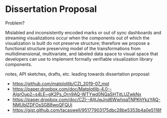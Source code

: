 # Dissertation Proposal
Problem?

Mislabled and inconsistently encoded marks or out of sync dashboards and streaming visualizations occur when the components out of which the visualization is built do not preserve structure; therefore we propose a functional structure preserving model of the transformations from multidimensional, multivariate, and labeled data space to visual space that developers can use to implement formally verifiable visualization library components.



notes, API sketches, drafts, etc. leading towards dissertation proposal:
* https://github.com/matplotlib/CZI_2019-07_mpl
* https://paper.dropbox.com/doc/Matplotlib-4.0--AlgrOup2~s4LE~gK2Ps_Orn9AQ-WTYwd0NQaSHTjtLUZwkNx
* https://paper.dropbox.com/doc/CZI--AljtJwJnd6WwhqaTNPKhYkzYAQ-NMUblZDFOsSGB8woQFQUj
* https://gist.github.com/tacaswell/95177903175dbc28be5353b4a0e5118f

